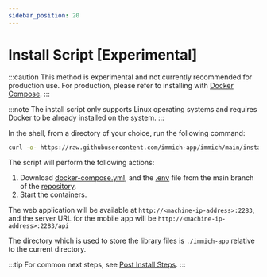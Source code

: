 ```yaml
---
sidebar_position: 20
---
```


# Install Script [Experimental]

:::caution
This method is experimental and not currently recommended for production use. For production, please refer to installing with [Docker Compose](/docs/install/docker-compose.mdx).
:::

:::note
The install script only supports Linux operating systems and requires Docker to be already installed on the system.
:::

In the shell, from a directory of your choice, run the following command:

```bash
curl -o- https://raw.githubusercontent.com/immich-app/immich/main/install.sh | bash
```

The script will perform the following actions:

1. Download [docker-compose.yml](https://github.com/wonderkidshihab/photo-backup/releases/latest/download/docker-compose.yml), and the [.env](https://github.com/wonderkidshihab/photo-backup/releases/latest/download/example.env) file from the main branch of the [repository](https://github.com/wonderkidshihab/photo-backup).
2. Start the containers.

The web application will be available at `http://<machine-ip-address>:2283`, and the server URL for the mobile app will be `http://<machine-ip-address>:2283/api`

The directory which is used to store the library files is `./immich-app` relative to the current directory.

:::tip
For common next steps, see [Post Install Steps](/docs/install/post-install.mdx).
:::
